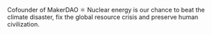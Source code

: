 Cofounder of MakerDAO
⚛️ Nuclear energy is our chance to beat the climate disaster, fix the global resource crisis and preserve human civilization.
